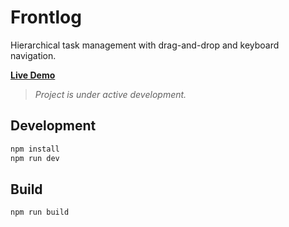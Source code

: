 # Frontlog

Hierarchical task management with drag-and-drop and keyboard navigation.

**[Live Demo](https://pinw.github.io/frontlog/)**

> *Project is under active development.*

## Development

```bash
npm install
npm run dev
```

## Build

```bash
npm run build
```